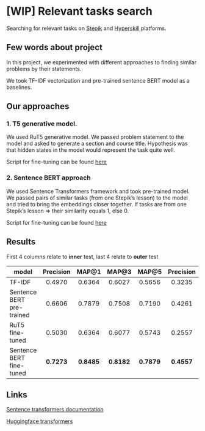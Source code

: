 # [WIP] Relevant tasks search

Searching for relevant tasks on
[Stepik](https://stepik.org/users/30844594/courses) and
[Hyperskill](https://hyperskill.org/onboarding/) platforms.

## Few words about project

In this project, we experimented with different approaches
to finding similar problems by their statements.

We took TF-IDF vectorization and pre-trained sentence BERT
model as a baselines.

## Our approaches

### 1. T5 generative model.

We used RuT5 generative model. We passed problem statement 
to the model and asked to generate a section and course 
title. Hypothesis was that hidden states in the model 
would represent the task quite well.

Script for fine-tuning can be found [here](src/tools/rut5_finetuning.py)

### 2. Sentence BERT approach

We used Sentence Transformers framework and took pre-trained 
model.
We passed pairs of similar tasks (from one Stepik’s lesson) 
to the model and tried to bring the embeddings closer 
together.
If tasks are from one Stepik’s lesson => their similarity 
equals 1, else 0.

Script for fine-tuning can be found [here](src/tools/sbert_finetuning.py)

## Results

First 4 columns relate to **inner** test, last 4 relate to **outer** test 

| model                     | Precision  | MAP@1  | MAP@3  | MAP@5  | Precision  | MAP@1  | MAP@3  | MAP@5  |
|---------------------------|:----------:|:------:|:------:|:------:|:----------:|:------:|:------:|:------:|
| TF-IDF                    | 0.4970     | 0.6364 | 0.6027 | 0.5656 | 0.3235     | 0.3652 | 0.3565 | 0.3464 |
| Sentence BERT pre-trained | 0.6606     | 0.7879 | 0.7508 | 0.7190 | 0.4261     | 0.5304 | 0.4932 | 0.4694 |
| RuT5 fine-tuned           | 0.5030     | 0.6364 | 0.6077 | 0.5743 | 0.2557     | 0.3304 | 0.3005 | 0.2849 |
| Sentence BERT fine-tuned  | **0.7273**     | **0.8485** | **0.8182** | **0.7879** | **0.4557**     | **0.5391** | **0.5072** | **0.4911** |

## Links

[Sentence transformers documentation](https://www.sbert.net/index.html)

[Huggingface transformers](https://huggingface.co/transformers/)